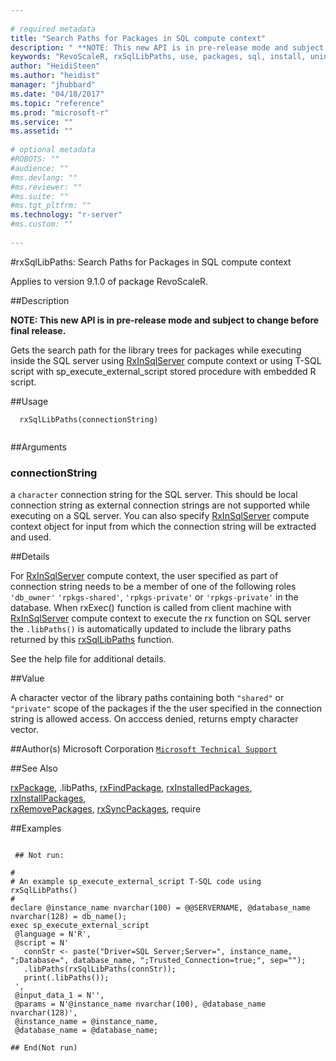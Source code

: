 ```yaml
--- 
 
# required metadata 
title: "Search Paths for Packages in SQL compute context" 
description: " **NOTE: This new API is in pre-release mode and subject to change before final release.**  Gets the search path for the library trees for packages while executing inside the SQL server using [RxInSqlServer](rxinsqlserver.md) compute context or using T-SQL script with sp_execute_external_script stored procedure with embedded R script. " 
keywords: "RevoScaleR, rxSqlLibPaths, use, packages, sql, install, uninstall, remove" 
author: "HeidiSteen"
ms.author: "heidist" 
manager: "jhubbard" 
ms.date: "04/18/2017" 
ms.topic: "reference" 
ms.prod: "microsoft-r" 
ms.service: "" 
ms.assetid: "" 
 
# optional metadata 
#ROBOTS: "" 
#audience: "" 
#ms.devlang: "" 
#ms.reviewer: "" 
#ms.suite: "" 
#ms.tgt_pltfrm: "" 
ms.technology: "r-server" 
#ms.custom: "" 
 
--- 
```

 
 
 #rxSqlLibPaths: Search Paths for Packages in SQL compute context

 Applies to version 9.1.0 of package RevoScaleR.
 
 ##Description
 
**NOTE: This new API is in pre-release mode and subject to change before final release.**

Gets the search path for the library trees for packages while executing inside the SQL server using [RxInSqlServer](rxinsqlserver.md) compute context or using T-SQL script with sp_execute_external_script stored procedure with embedded R script.
 
 
 ##Usage

```   
  rxSqlLibPaths(connectionString)
 
```
 
 ##Arguments

   
  
    
 ### connectionString
 a `character` connection string for the SQL server. This should be local connection string as external connection strings are not supported while executing on a SQL server. You can also specify [RxInSqlServer](rxinsqlserver.md) compute context object for input from which the connection string will be extracted and used.  
   
 
 
 ##Details
 
For [RxInSqlServer](rxinsqlserver.md) compute context, the user specified as part of connection string needs to be a member of one of the following roles `'db_owner'` `'rpkgs-shared'`,  `'rpkgs-private'` or `'rpkgs-private'` in the database. When rxExec() function is called from client machine with [RxInSqlServer](rxinsqlserver.md) compute context to execute the rx function on SQL server the `.libPaths()` is automatically updated to include the library paths returned by this [rxSqlLibPaths](rxsqllibpaths.md) function.

See the help file for additional details.
 
 
 
 ##Value
 
A character vector of the library paths containing both `"shared"` or `"private"` scope of the packages if the the user specified in the connection string is allowed access. On acccess denied, returns empty character vector.
 
 
 ##Author(s)
 Microsoft Corporation [`Microsoft Technical Support`](https://go.microsoft.com/fwlink/?LinkID=698556&clcid=0x409)
 
 
 ##See Also
 
[rxPackage](rxpackage.md),
.libPaths,
[rxFindPackage](rxfindpackage.md),
[rxInstalledPackages](rxinstalledpackages.md),
[rxInstallPackages](rxinstallpackages.md),   
[rxRemovePackages](rxremovepackages.md),
[rxSyncPackages](rxsyncpackages.md),
require
   
 ##Examples

 ```
   
  ## Not run:
 
#
# An example sp_execute_external_script T-SQL code using rxSqlLibPaths()
#
declare @instance_name nvarchar(100) = @@SERVERNAME, @database_name nvarchar(128) = db_name();
exec sp_execute_external_script 
  @language = N'R',
  @script = N'
    connStr <- paste("Driver=SQL Server;Server=", instance_name, ";Database=", database_name, ";Trusted_Connection=true;", sep="");
    .libPaths(rxSqlLibPaths(connStr));
    print(.libPaths());
  ', 
  @input_data_1 = N'', 
  @params = N'@instance_name nvarchar(100), @database_name nvarchar(128)',
  @instance_name = @instance_name, 
  @database_name = @database_name;

 ## End(Not run) 
  
 
```
     
 
 
 
 
 
 
 
